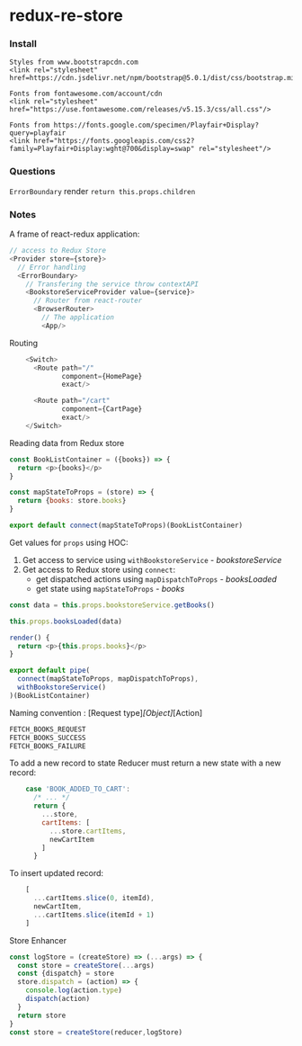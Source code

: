 # redux-re-store

### Install
```shell
Styles from www.bootstrapcdn.com
<link rel="stylesheet" href=https://cdn.jsdelivr.net/npm/bootstrap@5.0.1/dist/css/bootstrap.min.css/>

Fonts from fontawesome.com/account/cdn
<link rel="stylesheet" href="https://use.fontawesome.com/releases/v5.15.3/css/all.css"/>

Fonts from https://fonts.google.com/specimen/Playfair+Display?query=playfair
<link href="https://fonts.googleapis.com/css2?family=Playfair+Display:wght@700&display=swap" rel="stylesheet"/>
```
### Questions

`ErrorBoundary` render `return this.props.children`

### Notes

A frame of react-redux application:

```javascript
// access to Redux Store
<Provider store={store}>
  // Error handling
  <ErrorBoundary>
    // Transfering the service throw contextAPI
    <BookstoreServiceProvider value={service}>
      // Router from react-router
      <BrowserRouter>
        // The application
        <App/>
```
Routing
```javascript
    <Switch>
      <Route path="/"
             component={HomePage}
             exact/>

      <Route path="/cart"
             component={CartPage}
             exact/>
    </Switch>
```
Reading data from Redux store
```javascript
const BookListContainer = ({books}) => {
  return <p>{books}</p>
}

const mapStateToProps = (store) => {
  return {books: store.books}
}

export default connect(mapStateToProps)(BookListContainer)
```
Get values for `props` using HOC:
1. Get access to service using `withBookstoreService` - _bookstoreService_
2. Get access to Redux store using `connect`:
   * get dispatched actions using `mapDispatchToProps` - _booksLoaded_
   * get state using `mapStateToProps` - _books_
```javascript
const data = this.props.bookstoreService.getBooks()

this.props.booksLoaded(data)

render() {
  return <p>{this.props.books}</p>
}

export default pipe(
  connect(mapStateToProps, mapDispatchToProps),
  withBookstoreService()
)(BookListContainer)
```
Naming convention : [Request type]_[Object]_[Action]
```javascript
FETCH_BOOKS_REQUEST
FETCH_BOOKS_SUCCESS
FETCH_BOOKS_FAILURE
```
To add a new record to state Reducer must return a new state with a new record:
```javascript
    case 'BOOK_ADDED_TO_CART':
      /* ... */
      return {
        ...store,
        cartItems: [
          ...store.cartItems,
          newCartItem
        ]
      }
```
To insert updated record:
```javascript
    [
      ...cartItems.slice(0, itemId),
      newCartItem,
      ...cartItems.slice(itemId + 1)
    ]
```
Store Enhancer
```javascript
const logStore = (createStore) => (...args) => {
  const store = createStore(...args)
  const {dispatch} = store
  store.dispatch = (action) => {
    console.log(action.type)
    dispatch(action)
  }
  return store
}
const store = createStore(reducer,logStore)
```
